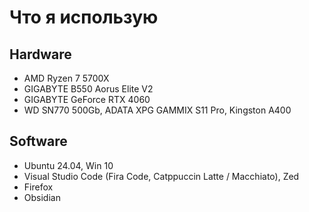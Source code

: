 # Что я использую

## Hardware

- AMD Ryzen 7 5700X
- GIGABYTE B550 Aorus Elite V2
- GIGABYTE GeForce RTX 4060
- WD SN770 500Gb, ADATA XPG GAMMIX S11 Pro, Kingston A400

## Software

- Ubuntu 24.04, Win 10
- Visual Studio Code (Fira Code, Catppuccin Latte / Macchiato), Zed
- Firefox
- Obsidian
